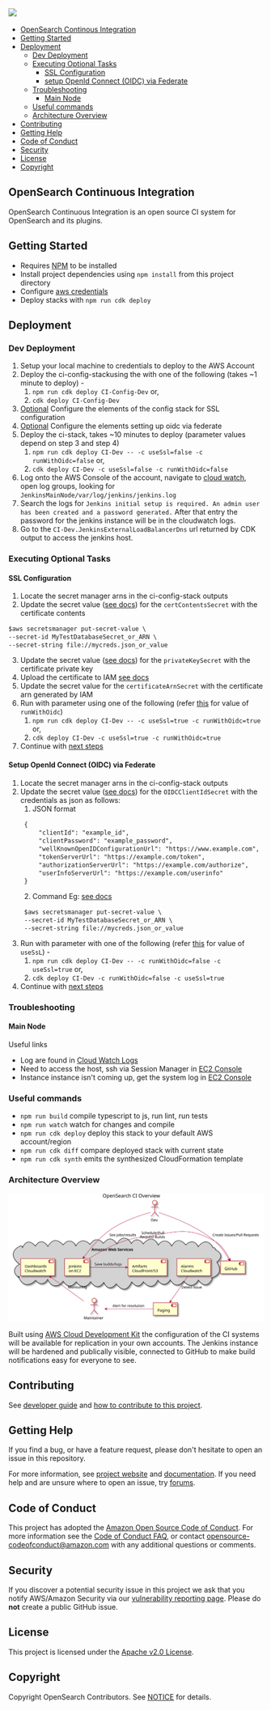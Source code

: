 <img src="https://opensearch.org/assets/brand/SVG/Logo/opensearch_logo_default.svg" height="64px"/>

- [OpenSearch Continous Integration](#opensearch-continous-integration)
- [Getting Started](#getting-started)
- [Deployment](#deployment)
  - [Dev Deployment](#dev-deployment)
  - [Executing Optional Tasks](#executing-optional-tasks)
    - [SSL Configuration](#ssl-configuration)
    - [setup OpenId Connect (OIDC) via Federate](#setup-openid-connect-oidc-via-federate)
  - [Troubleshooting](#troubleshooting)
    - [Main Node](#main-node)
  - [Useful commands](#useful-commands)
  - [Architecture Overview](#architecture-overview)
- [Contributing](#contributing)
- [Getting Help](#getting-help)
- [Code of Conduct](#code-of-conduct)
- [Security](#security)
- [License](#license)
- [Copyright](#copyright)

## OpenSearch Continuous Integration

OpenSearch Continuous Integration is an open source CI system for OpenSearch and its plugins.

## Getting Started

- Requires [NPM](https://docs.npmjs.com/cli/v7/configuring-npm/install) to be installed
- Install project dependencies using `npm install` from this project directory
- Configure [aws credentials](https://docs.aws.amazon.com/cdk/latest/guide/getting_started.html#getting_started_prerequisites)
- Deploy stacks with `npm run cdk deploy`

## Deployment

### Dev Deployment 
1. Setup your local machine to credentials to deploy to the AWS Account
2. Deploy the ci-config-stackusing the with one of the following (takes ~1 minute to deploy) - 
   1. `npm run cdk deploy CI-Config-Dev` or,
   2. `cdk deploy CI-Config-Dev`
3. [Optional](#ssl-configuration) Configure the elements of the config stack for SSL configuration
4. [Optional](#setup-openid-connect-oidc-via-federate) Configure the elements setting up oidc via federate
5. Deploy the ci-stack, takes ~10 minutes to deploy (parameter values depend on step 3 and step 4)
   1. `npm run cdk deploy CI-Dev -- -c useSsl=false -c runWithOidc=false` or,
   2. `cdk deploy CI-Dev -c useSsl=false -c runWithOidc=false`
6. Log onto the AWS Console of the account, navigate to [cloud watch](https://console.aws.amazon.com/cloudwatch/home), open log groups, looking for `JenkinsMainNode/var/log/jenkins/jenkins.log`
7. Search the logs for `Jenkins initial setup is required. An admin user has been created and a password generated.` After that entry the password for the jenkins instance will be in the cloudwatch logs.
8. Go to the `CI-Dev.JenkinsExternalLoadBalancerDns` url returned by CDK output to access the jenkins host.

### Executing Optional Tasks
#### SSL Configuration
1. Locate the secret manager arns in the ci-config-stack outputs
2. Update the secret value ([see docs](https://docs.aws.amazon.com/cli/latest/reference/secretsmanager/put-secret-value.html)) for the `certContentsSecret` with the certificate contents
```
$aws secretsmanager put-secret-value \
--secret-id MyTestDatabaseSecret_or_ARN \
--secret-string file://mycreds.json_or_value
```
3. Update the secret value ([see docs](https://docs.aws.amazon.com/cli/latest/reference/secretsmanager/put-secret-value.html)) for the `privateKeySecret` with the certificate private key
4. Upload the certificate to IAM [see docs](https://docs.aws.amazon.com/cli/latest/reference/iam/upload-server-certificate.html)
5. Update the secret value for the `certificateArnSecret` with the certificate arn generated by IAM
6. Run with parameter using one of the following (refer [this](#setup-openid-connect-oidc-via-federate)  for value of `runWithOidc`)
   1. `npm run cdk deploy CI-Dev -- -c useSsl=true -c runWithOidc=true` or,
   2. `cdk deploy CI-Dev -c useSsl=true -c runWithOidc=true`
7. Continue with [next steps](#dev-deployment)

#### Setup OpenId Connect (OIDC) via Federate
1. Locate the secret manager arns in the ci-config-stack outputs
2. Update the secret value ([see docs](https://docs.aws.amazon.com/cli/latest/reference/secretsmanager/put-secret-value.html)) for the `OIDCClientIdSecret` with the credentials as json as follows:
   1. JSON format
   ```
    {
        "clientId": "example_id",
        "clientPassword": "example_password",
        "wellKnownOpenIDConfigurationUrl": "https://www.example.com",
        "tokenServerUrl": "https://example.com/token",
        "authorizationServerUrl": "https://example.com/authorize",
        "userInfoServerUrl": "https://example.com/userinfo"
    }
    ```
   2. Command Eg: [see docs](https://docs.aws.amazon.com/cli/latest/reference/secretsmanager/put-secret-value.html)
   ```
    $aws secretsmanager put-secret-value \
    --secret-id MyTestDatabaseSecret_or_ARN \
    --secret-string file://mycreds.json_or_value
    ```
3. Run with parameter with one of the following (refer [this](#ssl-configuration) for value of `useSsL`) -
   1. `npm run cdk deploy CI-Dev -- -c runWithOidc=false -c useSsl=true` or,
   2. `cdk deploy CI-Dev -c runWithOidc=false -c useSsl=true`
4. Continue with [next steps](#dev-deployment) 

### Troubleshooting
#### Main Node
Useful links
- Log are found in [Cloud Watch Logs](https://console.aws.amazon.com/cloudwatch/home)
- Need to access the host, ssh via Session Manager in [EC2 Console](https://console.aws.amazon.com/ec2/v2/home)
- Instance instance isn't coming up, get the system log in [EC2 Console](https://console.aws.amazon.com/ec2/v2/home)


### Useful commands

- `npm run build`   compile typescript to js, run lint, run tests
- `npm run watch`   watch for changes and compile
- `npm run cdk deploy`      deploy this stack to your default AWS account/region
- `npm run cdk diff`        compare deployed stack with current state
- `npm run cdk synth`       emits the synthesized CloudFormation template

### Architecture Overview

![Plantuml diagram, see ./diagrams/opensearch-ci-overview.puml for source](./diagrams/opensearch-ci-overview.svg)

Built using [AWS Cloud Development Kit](https://aws.amazon.com/cdk/) the configuration of the CI systems will be available for replication in your own accounts.  The Jenkins instance will be hardened and publically visible, connected to GitHub to make build notifications easy for everyone to see.

## Contributing

See [developer guide](DEVELOPER_GUIDE.md) and [how to contribute to this project](CONTRIBUTING.md). 

## Getting Help

If you find a bug, or have a feature request, please don't hesitate to open an issue in this repository.

For more information, see [project website](https://opensearch.org/) and [documentation](https://docs-beta.opensearch.org/). If you need help and are unsure where to open an issue, try [forums](https://discuss.opendistrocommunity.dev/).

## Code of Conduct

This project has adopted the [Amazon Open Source Code of Conduct](CODE_OF_CONDUCT.md). For more information see the [Code of Conduct FAQ](https://aws.github.io/code-of-conduct-faq), or contact [opensource-codeofconduct@amazon.com](mailto:opensource-codeofconduct@amazon.com) with any additional questions or comments.

## Security

If you discover a potential security issue in this project we ask that you notify AWS/Amazon Security via our [vulnerability reporting page](http://aws.amazon.com/security/vulnerability-reporting/). Please do **not** create a public GitHub issue.

## License

This project is licensed under the [Apache v2.0 License](LICENSE.txt).

## Copyright

Copyright OpenSearch Contributors. See [NOTICE](NOTICE.txt) for details.
